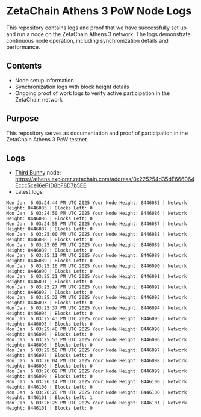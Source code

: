 # ZetaChain Athens 3 PoW Node Logs
This repository contains logs and proof that we have successfully set up and run a node on the ZetaChain Athens 3 network. The logs demonstrate continuous node operation, including synchronization details and performance.

## Contents
- Node setup information
- Synchronization logs with block height details
- Ongoing proof of work logs to verify active participation in the ZetaChain network

## Purpose
This repository serves as documentation and proof of participation in the ZetaChain Athens 3 PoW testnet.

## Logs

- [Third Bunny](https://thirdbunny.xyz/) node: https://athens.explorer.zetachain.com/address/0x225254d35dE666064Eccc5ce16eF1D8bF8D7b5EE
- Latest logs:
```
Mon Jan  6 03:24:44 PM UTC 2025 Your Node Height: 8446085 | Network Height: 8446085 | Blocks Left: 0
Mon Jan  6 03:24:50 PM UTC 2025 Your Node Height: 8446086 | Network Height: 8446086 | Blocks Left: 0
Mon Jan  6 03:24:55 PM UTC 2025 Your Node Height: 8446087 | Network Height: 8446087 | Blocks Left: 0
Mon Jan  6 03:25:00 PM UTC 2025 Your Node Height: 8446088 | Network Height: 8446088 | Blocks Left: 0
Mon Jan  6 03:25:05 PM UTC 2025 Your Node Height: 8446089 | Network Height: 8446089 | Blocks Left: 0
Mon Jan  6 03:25:11 PM UTC 2025 Your Node Height: 8446089 | Network Height: 8446089 | Blocks Left: 0
Mon Jan  6 03:25:16 PM UTC 2025 Your Node Height: 8446090 | Network Height: 8446090 | Blocks Left: 0
Mon Jan  6 03:25:21 PM UTC 2025 Your Node Height: 8446091 | Network Height: 8446091 | Blocks Left: 0
Mon Jan  6 03:25:27 PM UTC 2025 Your Node Height: 8446092 | Network Height: 8446092 | Blocks Left: 0
Mon Jan  6 03:25:32 PM UTC 2025 Your Node Height: 8446093 | Network Height: 8446093 | Blocks Left: 0
Mon Jan  6 03:25:37 PM UTC 2025 Your Node Height: 8446094 | Network Height: 8446094 | Blocks Left: 0
Mon Jan  6 03:25:43 PM UTC 2025 Your Node Height: 8446095 | Network Height: 8446095 | Blocks Left: 0
Mon Jan  6 03:25:48 PM UTC 2025 Your Node Height: 8446096 | Network Height: 8446096 | Blocks Left: 0
Mon Jan  6 03:25:53 PM UTC 2025 Your Node Height: 8446096 | Network Height: 8446096 | Blocks Left: 0
Mon Jan  6 03:25:58 PM UTC 2025 Your Node Height: 8446097 | Network Height: 8446097 | Blocks Left: 0
Mon Jan  6 03:26:04 PM UTC 2025 Your Node Height: 8446098 | Network Height: 8446098 | Blocks Left: 0
Mon Jan  6 03:26:09 PM UTC 2025 Your Node Height: 8446099 | Network Height: 8446099 | Blocks Left: 0
Mon Jan  6 03:26:14 PM UTC 2025 Your Node Height: 8446100 | Network Height: 8446100 | Blocks Left: 0
Mon Jan  6 03:26:20 PM UTC 2025 Your Node Height: 8446100 | Network Height: 8446101 | Blocks Left: 1
Mon Jan  6 03:26:25 PM UTC 2025 Your Node Height: 8446101 | Network Height: 8446101 | Blocks Left: 0
```
